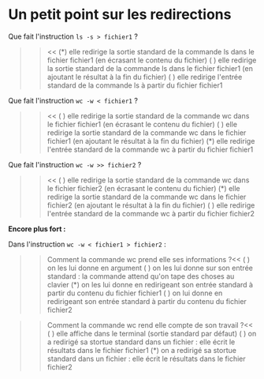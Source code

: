 # Un petit point sur les redirections


Que fait l'instruction `ls -s > fichier1` ?
>> <<
(*) elle redirige la sortie standard de la commande ls dans le fichier fichier1 (en écrasant le contenu du fichier)
( ) elle redirige la sortie standard de la commande ls dans le fichier fichier1 (en ajoutant le résultat à la fin du fichier)
( ) elle redirige l'entrée standard de la commande ls à partir du fichier fichier1


Que fait l'instruction  `wc -w < fichier1` ?
>> <<
( ) elle redirige la sortie standard de la commande wc dans le fichier fichier1 (en écrasant le contenu du fichier)
( ) elle redirige la sortie standard de la commande wc dans le fichier fichier1 (en ajoutant le résultat à la fin du fichier)
(*) elle redirige l'entrée standard de la commande wc à partir du fichier fichier1


Que fait l'instruction  `wc -w >> fichier2` ?
>> <<
( ) elle redirige la sortie standard de la commande wc dans le fichier fichier2 (en écrasant le contenu du fichier)
(*) elle redirige la sortie standard de la commande wc dans le fichier fichier2 (en ajoutant le résultat à la fin du fichier)
( ) elle redirige l'entrée standard de la commande wc à partir du fichier fichier2


**Encore plus fort :**

Dans l'instruction `wc -w < fichier1 > fichier2` :

>> Comment la commande wc prend elle ses informations ?<<
( ) on les lui donne en argument
( ) on les lui donne sur son entrée standard : la commande attend qu'on tape des choses au clavier
(*) on les lui donne en redirigeant son entrée standard à partir du contenu du fichier fichier1
( ) on lui donne en redirigeant son entrée standard à partir du contenu du fichier fichier2

>> Comment la commande wc rend elle compte de son travail ?<<
( ) elle affiche dans le terminal (sortie standard par défaut)
( ) on a redirigé sa stortue standard dans un fichier : elle écrit le résultats dans le fichier fichier1
(*) on a redirigé sa stortue standard dans un fichier : elle écrit le résultats dans le fichier fichier2
